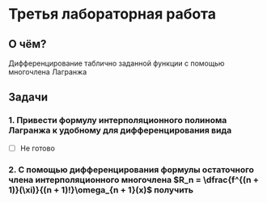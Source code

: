 #  Третья лабораторная работа
## О чём?
Дифференцирование таблично заданной функции с помощью многочлена Лагранжа
## Задачи
### 1. Привести формулу интерполяционного полинома Лагранжа к удобному для дифференцирования вида
- [ ] Не готово
### 2. С помощью дифференцирования формулы остаточного члена интерполяционного многочлена $R_n = \dfrac{f^{(n + 1)}(\xi)}{(n + 1)!}\omega_{n + 1}(x)$ получить
